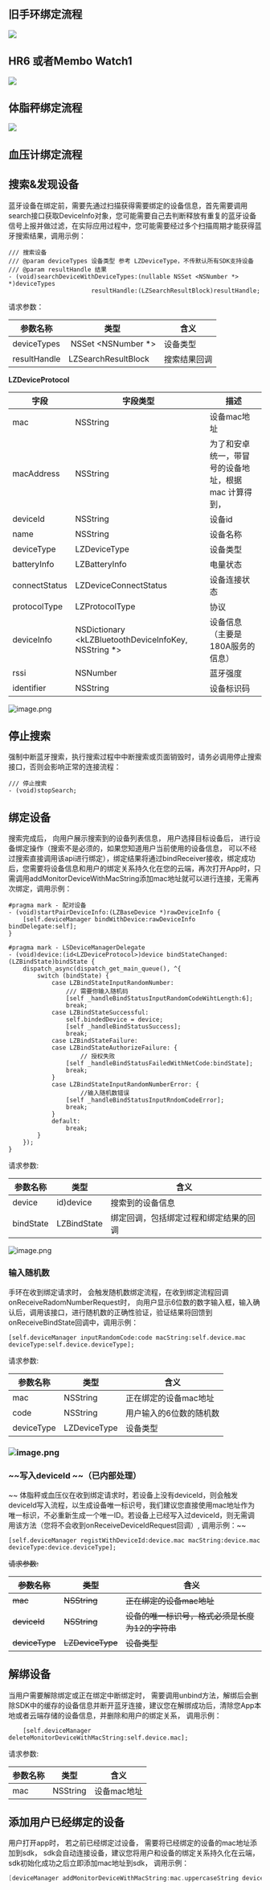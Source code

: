 <a name="zUI4q"></a>
## 旧手环绑定流程
![](https://cdn.nlark.com/yuque/__puml/a9dc2490b711c4bf1a20cbbfd1cfb2ef.svg#lake_card_v2=eyJ0eXBlIjoicHVtbCIsImNvZGUiOiJAc3RhcnR1bWxcblxuYXV0b251bWJlclxuXG5hY3RvciBcIueUqOaIt1wiIGFzIFVzZXJcbnBhcnRpY2lwYW50IFwiQXBwXCIgYXMgQXBwXG5wYXJ0aWNpcGFudCBcIlNES1wiIGFzIFNES1xucGFydGljaXBhbnQgXCLorr7lpIdcIiBhcyBEZXZpY2VcblxuYWN0aXZhdGUgQXBwXG5BcHAgLT4gU0RLOiDliJ3lp4vljJZTREvvvJrosIPnlKhpbml0V2l0aEFwcElk5Yid5aeL5YyWXG5cbmFjdGl2YXRlIFVzZXJcblxuVXNlciAtPiBBcHA6IOmAieaLqeiuvuWkh-WPkei1t-e7keWumua1geeoi1xuYWN0aXZhdGUgQXBwXG5cbkFwcCAtPiBTREs6IOWPkei1t-aQnOe0ouivt-axgu-8mnNlYXJjaERldmljZVdpdGhEZXZpY2VUeXBlc1xuYWN0aXZhdGUgU0RLXG5cblNESyAtLT4gQXBwOiDov5Tlm57mkJzntKLnu5Pmnpxcbm5vdGUgcmlnaHQgb2YgU0RLOiDmr4_mrKHov5Tlm57ljZXkuKrorr7lpIfvvIzkuI3lpITnkIbph43lpI3nu5PmnpxcblxuYWN0aXZhdGUgQXBwXG5BcHAgLT4gQXBwOiDogZrlkIjmkJzntKLnu5PmnpzvvIzmjInnhafkv6Hlj7flvLrluqbmjpLluo9cblxuQXBwIC0tPiBVc2VyOiDlkJHnlKjmiLflsZXnpLrmkJzntKLliLDnmoTorr7lpIfliJfooahcblxuVXNlciAtPiBBcHA6IOmAieaLqeS4gOS4quaQnOe0ouWIsOeahOiuvuWkh-i_m-ihjOe7keWumlxuXG5BcHAgLT4gU0RLOiDosIPnlKhiaW5kV2l0aERldmljZVxuXG5TREsgLT4gRGV2aWNlOiDov57mjqXorr7lpIfvvIzojrflj5bpmo_mnLrmlbBcblxuRGV2aWNlIC0-IFNESzog6L-U5Zue6ZqP5py65pWwXG5cblNESyAtLT4gQXBwOiDlm57osINiaW5kU3RhdGVDaGFuZ2VkLOWRiuefpemcgOimgemaj-acuuaVsOmFjeWvuVxuXG5BcHAgLT4gQXBwOiDmmL7npLrpmo_mnLrmlbDovpPlhaXmoYZcblxuVXNlciAtPiBBcHA6IOi-k-WFpemaj-acuuaVsFxuXG5BcHAgLT4gU0RLOiDosIPnlKhpbnB1dFJhbmRvbUNvZGXovpPlhaXpmo_mnLrmlbBcblxuU0RLIC0-IFNESzog6aqM6K-B6ZqP5py65pWw55qE5q2j56Gu5oCnXG5cblNESyAtPiBEZXZpY2U6IOWRiuefpemqjOivgee7k-aenFxuXG5TREsgLS0-IEFwcDog5Zue6LCDYmluZFN0YXRlQ2hhbmdlZOWRiuefpee7keWumue7k-aenFxuXG5TREsgLT4gU0RLOiDlvIDlp4vmjqXmlLbmlbDmja5cbkBlbmR1bWwiLCJ1cmwiOiJodHRwczovL2Nkbi5ubGFyay5jb20veXVxdWUvX19wdW1sL2E5ZGMyNDkwYjcxMWM0YmYxYTIwY2JiZmQxY2ZiMmVmLnN2ZyIsImlkIjoiZGdqSmgiLCJtYXJnaW4iOnsidG9wIjp0cnVlLCJib3R0b20iOnRydWV9LCJjYXJkIjoiZGlhZ3JhbSJ9)<a name="zCAvm"></a>
## HR6 或者Membo Watch1 
![](https://cdn.nlark.com/yuque/__puml/9a54cfb2b137fbaf072fcd5dbbc9e72c.svg#lake_card_v2=eyJ0eXBlIjoicHVtbCIsImNvZGUiOiJAc3RhcnR1bWxcblxuYXV0b251bWJlclxuXG5hY3RvciBcIueUqOaIt1wiIGFzIFVzZXJcbnBhcnRpY2lwYW50IFwiQXBwXCIgYXMgQXBwXG5wYXJ0aWNpcGFudCBcIlNES1wiIGFzIFNES1xucGFydGljaXBhbnQgXCLorr7lpIdcIiBhcyBEZXZpY2VcblxuYWN0aXZhdGUgQXBwXG5BcHAgLT4gU0RLOiDliJ3lp4vljJZTREvvvJrosIPnlKhpbml0V2l0aEFwcElk5Yid5aeL5YyWXG5cbmFjdGl2YXRlIFVzZXJcblxuVXNlciAtPiBBcHA6IOmAieaLqeiuvuWkh-WPkei1t-e7keWumua1geeoi1xuYWN0aXZhdGUgQXBwXG5cbkFwcCAtPiBTREs6IOWPkei1t-aQnOe0ouivt-axgu-8mnNlYXJjaERldmljZVdpdGhEZXZpY2VUeXBlc1xuYWN0aXZhdGUgU0RLXG5cblNESyAtLT4gQXBwOiDov5Tlm57mkJzntKLnu5Pmnpxcbm5vdGUgcmlnaHQgb2YgU0RLOiDmr4_mrKHov5Tlm57ljZXkuKrorr7lpIfvvIzkuI3lpITnkIbph43lpI3nu5PmnpxcblxuYWN0aXZhdGUgQXBwXG5BcHAgLT4gQXBwOiDogZrlkIjmkJzntKLnu5PmnpzvvIzmjInnhafkv6Hlj7flvLrluqbmjpLluo9cblxuQXBwIC0tPiBVc2VyOiDlkJHnlKjmiLflsZXnpLrmkJzntKLliLDnmoTorr7lpIfliJfooahcblxuVXNlciAtPiBBcHA6IOmAieaLqeS4gOS4quaQnOe0ouWIsOeahOiuvuWkh-i_m-ihjOe7keWumlxuXG5BcHAgLT4gU0RLOiDosIPnlKhiaW5kV2l0aERldmljZVxuXG5TREsgLT4gRGV2aWNlOiDov57mjqXorr7lpIfvvIznm5HlkKzkuovku7ZcblxuRGV2aWNlIC0-IFNESzog6ZyA6KaB55So5oi356Gu6K6k5LqL5Lu2XG5cblNESyAtLT4gQXBwOiDlm57osINiaW5kU3RhdGVDaGFuZ2VkLOWRiuefpeeUqOaIt-mcgOimgeeCueWHu-aJi-eOrybmiYvooajkuIrnmoTnoa7orqRcblxuQXBwIC0-IEFwcDog5o-Q56S66ZyA6KaB55So5oi356Gu6K6kXG5cblVzZXIgLT4gRGV2aWNlOiDngrnlh7vorr7lpIfkuIrnoa7orqTmjInpkq5cblxuRGV2aWNlIC0-IFNESzog5Y-R6YCB56Gu6K6k5oiQ5Yqf5LqL5Lu2XG5cblNESyAtLT4gQXBwOiDlm57osINiaW5kU3RhdGVDaGFuZ2Vk5ZGK55-l57uR5a6a57uT5p6cXG5cblNESyAtPiBTREs6IOW8gOWni-aOpeaUtuaVsOaNrlxuQGVuZHVtbCIsInVybCI6Imh0dHBzOi8vY2RuLm5sYXJrLmNvbS95dXF1ZS9fX3B1bWwvOWE1NGNmYjJiMTM3ZmJhZjA3MmZjZDVkYmJjOWU3MmMuc3ZnIiwiaWQiOiJ4a25HaCIsIm1hcmdpbiI6eyJ0b3AiOnRydWUsImJvdHRvbSI6dHJ1ZX0sImNhcmQiOiJkaWFncmFtIn0=)<a name="SA3gt"></a>
## 
<a name="h49mf"></a>
## 体脂秤绑定流程

![](https://cdn.nlark.com/yuque/__puml/90bc3219d9fcea9787c887d7c74cf417.svg#lake_card_v2=eyJ0eXBlIjoicHVtbCIsImNvZGUiOiJAc3RhcnR1bWxcblxuYXV0b251bWJlclxuXG5hY3RvciBcIueUqOaIt1wiIGFzIFVzZXJcbnBhcnRpY2lwYW50IFwiQXBwXCIgYXMgQXBwXG5wYXJ0aWNpcGFudCBcIlNES1wiIGFzIFNES1xucGFydGljaXBhbnQgXCLorr7lpIdcIiBhcyBEZXZpY2UgI29yYW5nZVxuXG5hY3RpdmF0ZSBBcHBcbkFwcCAtPiBTREs6IOWIneWni-WMllNES--8muiwg-eUqGluaXRXaXRoQXBwSWTliJ3lp4vljJZcblxuYWN0aXZhdGUgVXNlclxuXG5Vc2VyIC0-IEFwcDog6YCJ5oup6K6-5aSH5Y-R6LW357uR5a6a5rWB56iLXG5hY3RpdmF0ZSBBcHBcblxuQXBwIC0-IFNESzog5Y-R6LW35pCc57Si6K-35rGC77yac2VhcmNoRGV2aWNlV2l0aERldmljZVR5cGVzXG5hY3RpdmF0ZSBTREtcblxuU0RLIC0tPiBBcHA6IOi_lOWbnuaQnOe0oue7k-aenFxubm90ZSByaWdodCBvZiBTREs6IOavj-asoei_lOWbnuWNleS4quiuvuWkh--8jOS4jeWkhOeQhumHjeWkjee7k-aenFxuXG5hY3RpdmF0ZSBBcHBcbkFwcCAtPiBBcHA6IOiBmuWQiOaQnOe0oue7k-aenO-8jOaMieeFp-S_oeWPt-W8uuW6puaOkuW6j1xuXG5BcHAgLS0-IFVzZXI6IOWQkeeUqOaIt-WxleekuuaQnOe0ouWIsOeahOiuvuWkh-WIl-ihqFxuXG5Vc2VyIC0-IEFwcDog6YCJ5oup5LiA5Liq5pCc57Si5Yiw55qE6K6-5aSH6L-b6KGM57uR5a6aXG5cbkFwcCAtPiBTREs6IOiwg-eUqGJpbmRXaXRoRGV2aWNlXG5cblNESyAtPiBEZXZpY2U6IOi_nuaOpeiuvuWkh1xuU0RLIC0-IFNESzror7vlj5borr7lpIfkv6Hmga_vvIzliKTmlq3mmK_lkKbpnIDopoHnlJ_miJBEZXZpY2VJZFxuXG5TREsgLT4gRGV2aWNlOiDlhpnlhaVEZXZpY2VJRFxuXG5TREsgLS0-IEFwcDog5Zue6LCDYmluZFN0YXRlQ2hhbmdlZOWRiuefpee7keWumue7k-aenFxuXG5TREsgLT4gU0RLOiDlvIDlp4vmjqXmlLbmlbDmja5cbkBlbmR1bWwiLCJ1cmwiOiJodHRwczovL2Nkbi5ubGFyay5jb20veXVxdWUvX19wdW1sLzkwYmMzMjE5ZDlmY2VhOTc4N2M4ODdkN2M3NGNmNDE3LnN2ZyIsImlkIjoiRjh6NkEiLCJtYXJnaW4iOnsidG9wIjp0cnVlLCJib3R0b20iOnRydWV9LCJjYXJkIjoiZGlhZ3JhbSJ9)
<a name="IqDQp"></a>
## 血压计绑定流程

<a name="SzYQV"></a>
## 搜索&发现设备
蓝牙设备在绑定前，需要先通过扫描获得需要绑定的设备信息，首先需要调用search接口获取DeviceInfo对象，您可能需要自己去判断释放有重复的蓝牙设备信号上报并做过滤，在实际应用过程中，您可能需要经过多个扫描周期才能获得蓝牙搜索结果，调用示例：
```
/// 搜索设备
/// @param deviceTypes 设备类型 参考 LZDeviceType，不传默认所有SDK支持设备
/// @param resultHandle 结果
- (void)searchDeviceWithDeviceTypes:(nullable NSSet <NSNumber *> *)deviceTypes
                       resultHandle:(LZSearchResultBlock)resultHandle;
```
请求参数：

| 参数名称 | 类型 | 含义 |
| --- | --- | --- |
| deviceTypes |  NSSet <NSNumber *> | 设备类型 |
| resultHandle | LZSearchResultBlock | 搜索结果回调 |



**LZDeviceProtocol**

| 字段 | 字段类型 | 描述 |
| --- | --- | --- |
| mac | NSString | 设备mac地址 |
| macAddress | NSString | 为了和安卓统一，带冒号的设备地址，根据mac 计算得到， |
| deviceId | NSString | 设备id |
| name | NSString | 设备名称 |
| deviceType | LZDeviceType | 设备类型 |
| batteryInfo | LZBatteryInfo |  电量状态 |
| connectStatus | LZDeviceConnectStatus | 设备连接状态 |
| protocolType | LZProtocolType |  协议 |
| deviceInfo |  NSDictionary <kLZBluetoothDeviceInfoKey, NSString *> | 设备信息（主要是180A服务的信息） |
| rssi | NSNumber | 蓝牙强度 |
| identifier | NSString | 设备标识码 |

![image.png](https://cdn.nlark.com/yuque/0/2021/png/265997/1616661516030-e6ccdad6-91e1-4d31-8d73-5756ad506953.png#crop=0&crop=0&crop=1&crop=1&height=468&id=a56kP&margin=%5Bobject%20Object%5D&name=image.png&originHeight=468&originWidth=994&originalType=binary&ratio=1&rotation=0&showTitle=false&size=58729&status=done&style=none&title=&width=994)
<a name="ZSNur"></a>
## 停止搜索
强制中断蓝牙搜索，执行搜索过程中中断搜索或页面销毁时，请务必调用停止搜索接口，否则会影响正常的连接流程：
```
/// 停止搜索
- (void)stopSearch;
```
<a name="qAuSv"></a>
## 绑定设备
搜索完成后， 向用户展示搜索到的设备列表信息， 用户选择目标设备后， 进行设备绑定操作（搜索不是必须的，如果您知道用户当前使用的设备信息， 可以不经过搜索直接调用该api进行绑定），绑定结果将通过bindReceiver接收，绑定成功后，您需要将设备信息和用户的绑定关系持久化在您的云端，再次打开App时，只需调用addMonitorDeviceWithMacString添加mac地址就可以进行连接，无需再次绑定，调用示例：
```
#pragma mark - 配对设备
- (void)startPairDeviceInfo:(LZBaseDevice *)rawDeviceInfo {
    [self.deviceManager bindWithDevice:rawDeviceInfo bindDelegate:self];
}

#pragma mark - LSDeviceManagerDelegate
- (void)device:(id<LZDeviceProtocol>)device bindStateChanged:(LZBindState)bindState {
    dispatch_async(dispatch_get_main_queue(), ^{
        switch (bindState) {
            case LZBindStateInputRandomNumber:
                /// 需要你输入随机码
                [self _handleBindStatusInputRandomCodeWihtLength:6];
                break;
            case LZBindStateSuccessful:
                self.bindedDevice = device;
                [self _handleBindStatusSuccess];
                break;
            case LZBindStateFailure:
            case LZBindStateAuthorizeFailure: {
            		// 授权失败
                [self _handleBindStatusFailedWithNetCode:bindState];
                break;
            }
            case LZBindStateInputRandomNumberError: {
            		//输入随机数错误
                [self _handleBindStatusInputRndomCodeError];
                break;
            }
            default:
                break;
        }
    });
}
```
请求参数:

| 参数名称 | 类型 | 含义 |
| --- | --- | --- |
| device | id<LZDeviceProtocol>)device | 搜索到的设备信息 |
| bindState | LZBindState | 绑定回调，包括绑定过程和绑定结果的回调 |

![image.png](https://cdn.nlark.com/yuque/0/2021/png/265997/1616661565817-efc8488d-8d17-4a5a-b9ae-dc8c68e502bd.png#crop=0&crop=0&crop=1&crop=1&height=486&id=Ffh6K&margin=%5Bobject%20Object%5D&name=image.png&originHeight=486&originWidth=869&originalType=binary&ratio=1&rotation=0&showTitle=false&size=27260&status=done&style=none&title=&width=869)
<a name="ltPmF"></a>
### 输入随机数
手环在收到绑定请求时， 会触发随机数绑定流程，在收到绑定流程回调onReceiveRadomNumberRequest时， 向用户显示6位数的数字输入框，输入确认后，调用该接口，进行随机数的正确性验证，验证结果将回馈到onReceiveBindState回调中，调用示例：
```
[self.deviceManager inputRandomCode:code macString:self.device.mac deviceType:self.device.deviceType];

```
请求参数:

| 参数名称 | 类型 | 含义 |
| --- | --- | --- |
| mac | NSString | 正在绑定的设备mac地址 |
| code | NSString | 用户输入的6位数的随机数 |
| deviceType | LZDeviceType | 设备类型 |

<a name="ytm6G"></a>
### ![image.png](https://cdn.nlark.com/yuque/0/2021/png/265997/1616661592332-b90f1f43-71e5-4795-b948-eb5460c7e15f.png#crop=0&crop=0&crop=1&crop=1&height=474&id=yCJVu&margin=%5Bobject%20Object%5D&name=image.png&originHeight=474&originWidth=869&originalType=binary&ratio=1&rotation=0&showTitle=false&size=31643&status=done&style=none&title=&width=869)
<a name="ht7MX"></a>
### ~~写入deviceId ~~（已内部处理）
~~ 体脂秤或血压仪在收到绑定请求时，若设备上没有deviceId，则会触发deviceId写入流程，以生成设备唯一标识号，我们建议您直接使用mac地址作为唯一标识，不必重新生成一个唯一ID。若设备上已经写入过deviceId，则无需调用该方法（您将不会收到onReceiveDeviceIdRequest回调）, 调用示例：~~
```
[self.deviceManager registWithDeviceId:device.mac macString:device.mac deviceType:device.deviceType];
```
~~请求参数:~~

| ~~参数名称~~ | ~~类型~~ | ~~含义~~ |
| --- | --- | --- |
| ~~mac~~ | ~~NSString~~ | ~~正在绑定的设备mac地址~~ |
| ~~deviceId~~ | ~~NSString~~ | ~~设备的唯一标识号，格式必须是长度为12的字符串~~ |
| ~~deviceType~~ | ~~LZDeviceType~~ | ~~设备类型~~ |



<a name="no1Ja"></a>
## 解绑设备

当用户需要解除绑定或正在绑定中断绑定时， 需要调用unbind方法，解绑后会删除SDK中的缓存的设备信息并断开蓝牙连接，建议您在解绑成功后，清除您App本地或者云端存储的设备信息，并删除和用户的绑定关系， 调用示例：

```
    [self.deviceManager deleteMonitorDeviceWithMacString:self.device.mac];
```

请求参数:

| 参数名称 | 类型 | 含义 |
| --- | --- | --- |
| mac | NSString | 设备mac地址 |



<a name="WBJuP"></a>
## 添加用户已经绑定的设备

用户打开app时， 若之前已经绑定过设备， 需要将已经绑定的设备的mac地址添加到sdk， sdk会自动连接设备，建议您将用户和设备的绑定关系持久化在云端， sdk初始化成功之后立即添加mac地址到sdk， 调用示例：

```objectivec
[deviceManager addMonitorDeviceWithMacString:mac.uppercaseString deviceType:LZDeviceTypeBracelet];
```



